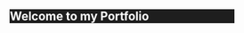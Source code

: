 <section style="width:80%;margin:auto;background:#1e1e1e;color:white;">
    <h1>Welcome to my Portfolio</h1>
</section>


















